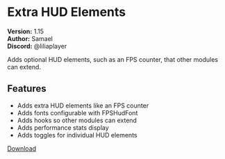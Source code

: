 # Extra HUD Elements

**Version:** 1.15  
**Author:** Samael  
**Discord:** @liliaplayer  

Adds optional HUD elements, such as an FPS counter, that other modules can extend.

## Features

- Adds extra HUD elements like an FPS counter
- Adds fonts configurable with FPSHudFont
- Adds hooks so other modules can extend
- Adds performance stats display
- Adds toggles for individual HUD elements

[Download](https://github.com/LiliaFramework/Modules/raw/refs/heads/gh-pages/hud_extras.zip)
